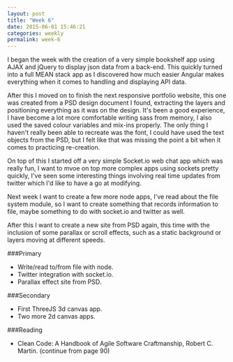 ```yaml
---
layout: post
title: "Week 6"
date: 2015-06-01 15:46:21
categories: weekly
permalink: week-6
---
```


I began the week with the creation of a very simple bookshelf app using AJAX and jQuery to display json data from a back-end.  This quickly turned into a full MEAN stack app as I discovered how much easier Angular makes everything when it comes to handling and displaying API data.  

After this I moved on to finish the next responsive portfolio website, this one was created from a PSD design document I found, extracting the layers and positioning everything as it was on the design.  It's been a good experience, I have become a lot more comfortable writing sass from memory, I also used the saved colour variables and mix-ins properly.  The only thing I haven't really been able to recreate was the font, I could have used the text objects from the PSD, but I felt like that was missing the point a bit when it comes to practicing re-creation.  

On top of this I started off a very simple Socket.io web chat app which was really fun, I want to mvoe on top more complex apps using sockets pretty quickly, I've seen some interesting things involving real time updates from twitter which I'd like to have a go at modifying.

Next week I want to create a few more node apps, I've read about the file system module, so I want to create something that records information to file, maybe something to do with socket.io and twitter as well.

After this I want to create a new site from PSD again, this time with the inclusion of some parallax or scroll effects, such as a static background or layers moving at different speeds.

###Primary
- Write/read to/from file with node.
- Twitter integration with socket.io.
- Parallax effect site from PSD.

###Secondary
- First ThreeJS 3d canvas app.
- Two more 2d canvas apps.

###Reading
- Clean Code: A Handbook of Agile Software Craftmanship, Robert C. Martin. (continue from page 90)
